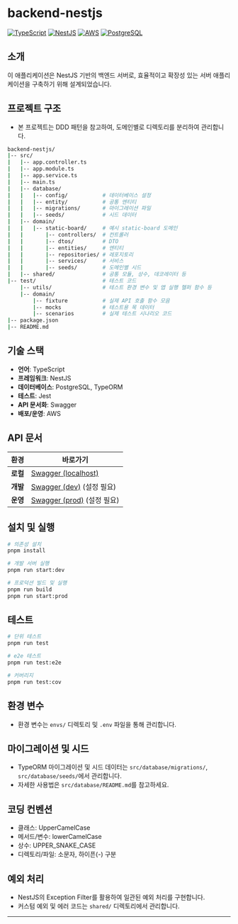 # backend-nestjs

[![TypeScript](https://img.shields.io/badge/TypeScript-3178C6?style=for-the-badge&logo=typescript&logoColor=white)](https://www.typescriptlang.org/)
[![NestJS](https://img.shields.io/badge/NestJS-E0234E?style=for-the-badge&logo=nestjs&logoColor=white)](https://nestjs.com/)
[![AWS](https://img.shields.io/badge/AWS-232F3E?style=for-the-badge&logo=amazon-aws&logoColor=white)](https://aws.amazon.com/)
[![PostgreSQL](https://img.shields.io/badge/PostgreSQL-336791?style=for-the-badge&logo=postgresql&logoColor=white)](https://www.postgresql.org/)

## 소개

이 애플리케이션은 NestJS 기반의 백엔드 서버로, 효율적이고 확장성 있는 서버 애플리케이션을 구축하기 위해 설계되었습니다.

## 프로젝트 구조

- 본 프로젝트는 DDD 패턴을 참고하여, 도메인별로 디렉토리를 분리하여 관리합니다.

```bash
backend-nestjs/
|-- src/
|   |-- app.controller.ts
|   |-- app.module.ts
|   |-- app.service.ts
|   |-- main.ts
|   |-- database/
|   |   |-- config/           # 데이터베이스 설정
|   |   |-- entity/           # 공통 엔티티
|   |   |-- migrations/       # 마이그레이션 파일
|   |   |-- seeds/            # 시드 데이터
|   |-- domain/
|   |   |-- static-board/     # 예시 static-board 도메인
|   |       |-- controllers/  # 컨트롤러
|   |       |-- dtos/         # DTO
|   |       |-- entities/     # 엔티티
|   |       |-- repositories/ # 레포지토리
|   |       |-- services/     # 서비스
|   |       |-- seeds/        # 도메인별 시드
|   |-- shared/               # 공통 모듈, 상수, 데코레이터 등
|-- test/                     # 테스트 코드
    |-- utils/                # 테스트 환경 변수 및 앱 실행 헬퍼 함수 등
    |-- domain/
        |-- fixture           # 실제 API 호출 함수 모음
        |-- mocks             # 테스트용 목 데이터
        |-- scenarios         # 실제 테스트 시나리오 코드
|-- package.json
|-- README.md
```

## 기술 스택

- **언어**: TypeScript
- **프레임워크**: NestJS
- **데이터베이스**: PostgreSQL, TypeORM
- **테스트**: Jest
- **API 문서화**: Swagger
- **배포/운영**: AWS

## API 문서

| 환경     | 바로가기                                                             |
| -------- | -------------------------------------------------------------------- |
| **로컬** | [Swagger (localhost)](http://localhost:3000/api-docs)                |
| **개발** | [Swagger (dev)](https://dev-api.yourdomain.com/api-docs) (설정 필요) |
| **운영** | [Swagger (prod)](https://api.yourdomain.com/api-docs) (설정 필요)    |

## 설치 및 실행

```bash
# 의존성 설치
pnpm install

# 개발 서버 실행
pnpm run start:dev

# 프로덕션 빌드 및 실행
pnpm run build
pnpm run start:prod
```

## 테스트

```bash
# 단위 테스트
pnpm run test

# e2e 테스트
pnpm run test:e2e

# 커버리지
pnpm run test:cov
```

## 환경 변수

- 환경 변수는 `envs/` 디렉토리 및 `.env` 파일을 통해 관리합니다.

## 마이그레이션 및 시드

- TypeORM 마이그레이션 및 시드 데이터는 `src/database/migrations/`, `src/database/seeds/`에서 관리합니다.
- 자세한 사용법은 `src/database/README.md`를 참고하세요.

## 코딩 컨벤션

- 클래스: UpperCamelCase
- 메서드/변수: lowerCamelCase
- 상수: UPPER_SNAKE_CASE
- 디렉토리/파일: 소문자, 하이픈(-) 구분

## 예외 처리

- NestJS의 Exception Filter를 활용하여 일관된 예외 처리를 구현합니다.
- 커스텀 예외 및 에러 코드는 `shared/` 디렉토리에서 관리합니다.

---
